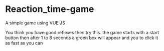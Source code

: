 # Reaction_time-game
A simple game using VUE JS

You think you have good reflexes then try this. the game starts with a start button then after 1 to 8 seconds a green box will appear and you to click it as fast as you can
